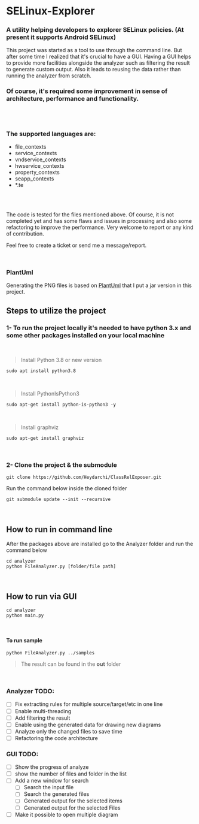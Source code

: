 # SELinux-Explorer

### A utility helping developers to explorer SELinux policies. (At present it supports Android SELinux)
This project was started as a tool to use through the command line. But after some time I realized that it's crucial to have a GUI.
Having a GUI helps to provide more facilities alongside the analyzer such as filtering the result to generate custom output.
Also it leads to reusing the data rather than running the analyzer from scratch.
<br/>

### Of course, it's required some improvement in sense of architecture, performance and functionality.
<br/>
<br/>

### The supported languages are:
- file_contexts
- service_contexts
- vndservice_contexts
- hwservice_contexts
- property_contexts
- seapp_contexts
- *.te

<br/>
<br/>

The code is tested for the files mentioned above. Of course, it is not completed yet and has some flaws and issues in processing and also some refactoring to improve the performance. Very welcome to report or any kind of contribution.

Feel free to create a ticket or send me a message/report.

<br/>

### PlantUml

Generating the PNG files is based on [PlantUml](http://www.plantuml.com) that I put a jar version in this project.


## Steps to utilize the project
### 1- To run the project locally it's needed to have python 3.x and some other packages installed on your local machine
&ensp;
> Install Python 3.8 or new version
```
sudo apt install python3.8
```
&ensp;
> Install PythonIsPython3
```
sudo apt-get install python-is-python3 -y
```
&ensp;
> Install graphviz
```
sudo apt-get install graphviz
```
<br/>

### 2- Clone the project & the submodule
```
git clone https://github.com/Heydarchi/ClassRelExposer.git
```
Run the command below inside the cloned folder
```
git submodule update --init --recursive
```
<br/>

## **How to run in command line**
After the packages above are installed go to the Analyzer folder and run the command below
```
cd analyzer
python FileAnalyzer.py [folder/file path]
```
<br/>

## **How to run via GUI**
```
cd analyzer
python main.py
```
<br/>

#### **To run sample** 

```
python FileAnalyzer.py ../samples
```

>The result can be found in the **out** folder




<br/>

### Analyzer TODO:
- [ ] Fix extracting rules for multiple source/target/etc in one line
- [ ] Enable multi-threading
- [ ] Add filtering the result
- [ ] Enable using the generated data for drawing new diagrams
- [ ] Analyze only the changed files to save time
- [ ] Refactoring the code architecture 

### GUI TODO:
- [ ] Show the progress of analyze
- [ ] show the number of files and folder in the list
- [ ] Add a new window for search
    - [ ] Search the input file
    - [ ] Search the generated files
    - [ ] Generated output for the selected items
    - [ ] Generated output for the selected Files
- [ ] Make it possible to open multiple diagram